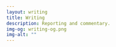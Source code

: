```yaml
---
layout: writing
title: Writing
description: Reporting and commentary.
img-og: writing-og.png
img-alt: ""
---
```

